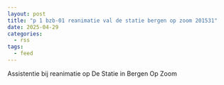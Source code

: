 ```yaml
---
layout: post
title: "p 1 bzb-01 reanimatie val de statie bergen op zoom 201531"
date: 2025-04-29
categories: 
  - rss
tags: 
  - feed
---
```


Assistentie bij reanimatie op De Statie in Bergen Op Zoom
